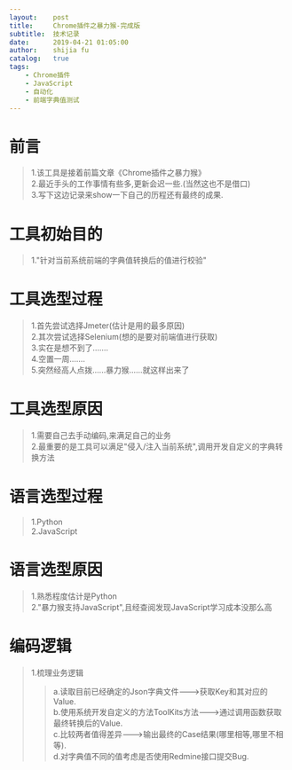 ```yaml
---
layout:    post
title:     Chrome插件之暴力猴-完成版
subtitle:  技术记录
date:      2019-04-21 01:05:00
author:    shijia fu
catalog:   true
tags:
    - Chrome插件
    - JavaScript
    - 自动化
    - 前端字典值测试
---
```


# 前言   
> 1.该工具是接着前篇文章《Chrome插件之暴力猴》   
> 2.最近手头的工作事情有些多,更新会迟一些.(当然这也不是借口)   
> 3.写下这边记录来show一下自己的历程还有最终的成果.   

# 工具初始目的    
> 1."针对当前系统前端的字典值转换后的值进行校验"   

# 工具选型过程   
> 1.首先尝试选择Jmeter(估计是用的最多原因)   
> 2.其次尝试选择Selenium(想的是要对前端值进行获取)    
> 3.实在是想不到了.......    
> 4.空置一周.......    
> 5.突然经高人点拨......暴力猴......就这样出来了   

# 工具选型原因   
> 1.需要自己去手动编码,来满足自己的业务   
> 2.最重要的是工具可以满足"侵入/注入当前系统",调用开发自定义的字典转换方法   

# 语言选型过程    
> 1.Python   
> 2.JavaScript      

# 语言选型原因    
> 1.熟悉程度估计是Python    
> 2."暴力猴支持JavaScript",且经查阅发现JavaScript学习成本没那么高   

# 编码逻辑   
> 1.梳理业务逻辑  
>> a.读取目前已经确定的Json字典文件--->获取Key和其对应的Value.   
>> b.使用系统开发自定义的方法ToolKits方法--->通过调用函数获取最终转换后的Value.   
>> c.比较两者值得差异--->输出最终的Case结果(哪里相等,哪里不相等).    
>> d.对字典值不同的值考虑是否使用Redmine接口提交Bug.    
